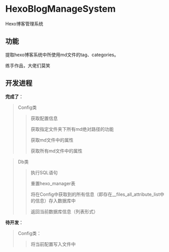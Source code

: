 # HexoBlogManageSystem
Hexo博客管理系统

## 功能

提取hexo博客系统中所使用md文件的tag、categories。

练手作品，大佬们莫笑


## 开发进程

**完成了**：

> Config类
>
> > 获取配置信息
> >
> > 获取指定文件夹下所有md绝对路径的功能
> >
> > 获取md文件中的属性
> >
> > 获取所有md文件中的属性

> Db类
>
> > 执行SQL语句
> >
> > 重置hexo_manager表
> >
> > 将在Config中获取到的所有信息（即存在__files_all_attribute_list中的信息）存入数据库中
> >
> > 返回当前数据库信息（列表形式）

**待开发**：

> Config类：
>
> > 将当前配置写入文件中

